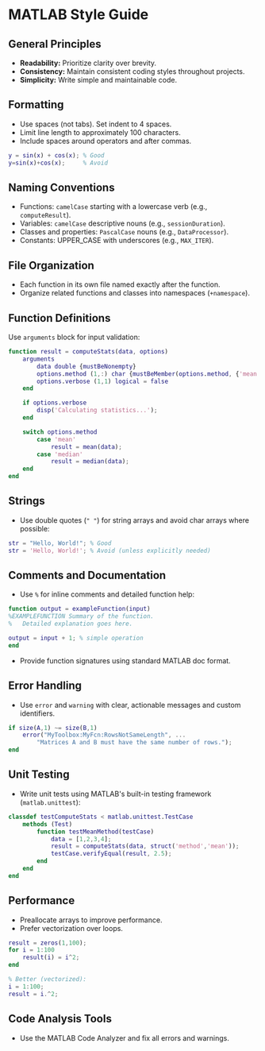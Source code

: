 # MATLAB Style Guide

## General Principles
- **Readability:** Prioritize clarity over brevity.
- **Consistency:** Maintain consistent coding styles throughout projects.
- **Simplicity:** Write simple and maintainable code.

## Formatting
- Use spaces (not tabs). Set indent to 4 spaces.
- Limit line length to approximately 100 characters.
- Include spaces around operators and after commas.

```matlab
y = sin(x) + cos(x); % Good
y=sin(x)+cos(x);     % Avoid
```

## Naming Conventions
- Functions: `camelCase` starting with a lowercase verb (e.g., `computeResult`).
- Variables: `camelCase` descriptive nouns (e.g., `sessionDuration`).
- Classes and properties: `PascalCase` nouns (e.g., `DataProcessor`).
- Constants: UPPER_CASE with underscores (e.g., `MAX_ITER`).

## File Organization
- Each function in its own file named exactly after the function.
- Organize related functions and classes into namespaces (`+namespace`).

## Function Definitions
Use `arguments` block for input validation:

```matlab
function result = computeStats(data, options)
    arguments
        data double {mustBeNonempty}
        options.method (1,:) char {mustBeMember(options.method, {'mean','median'})} = 'mean'
        options.verbose (1,1) logical = false
    end

    if options.verbose
        disp('Calculating statistics...');
    end

    switch options.method
        case 'mean'
            result = mean(data);
        case 'median'
            result = median(data);
    end
end
```

## Strings
- Use double quotes (`" "`) for string arrays and avoid char arrays where possible:

```matlab
str = "Hello, World!"; % Good
str = 'Hello, World!'; % Avoid (unless explicitly needed)
```

## Comments and Documentation
- Use `%` for inline comments and detailed function help:

```matlab
function output = exampleFunction(input)
%EXAMPLEFUNCTION Summary of the function.
%   Detailed explanation goes here.

output = input + 1; % simple operation
end
```

- Provide function signatures using standard MATLAB doc format.

## Error Handling
- Use `error` and `warning` with clear, actionable messages and custom identifiers.

```matlab
if size(A,1) ~= size(B,1)
    error("MyToolbox:MyFcn:RowsNotSameLength", ...
        "Matrices A and B must have the same number of rows.");
end
```

## Unit Testing
- Write unit tests using MATLAB's built-in testing framework (`matlab.unittest`):

```matlab
classdef testComputeStats < matlab.unittest.TestCase
    methods (Test)
        function testMeanMethod(testCase)
            data = [1,2,3,4];
            result = computeStats(data, struct('method','mean'));
            testCase.verifyEqual(result, 2.5);
        end
    end
end
```

## Performance
- Preallocate arrays to improve performance.
- Prefer vectorization over loops.

```matlab
result = zeros(1,100);
for i = 1:100
    result(i) = i^2;
end

% Better (vectorized):
i = 1:100;
result = i.^2;
```

## Code Analysis Tools
- Use the MATLAB Code Analyzer and fix all errors and warnings.
